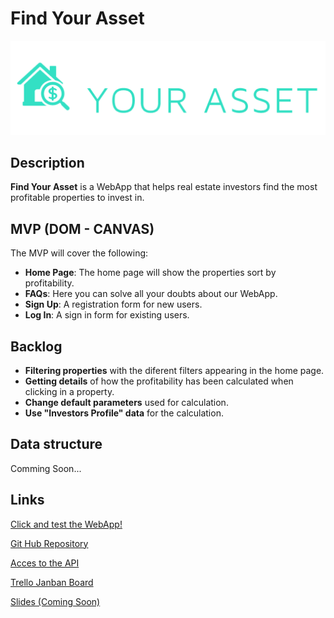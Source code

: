 # Find Your Asset
![Img](img/logo2.png)
## Description
**Find Your Asset** is a WebApp that helps real estate investors find the most profitable properties to invest in.


## MVP (DOM - CANVAS)
The MVP will cover the following:
- **Home Page**: The home page will show the properties sort by profitability.
- **FAQs**: Here you can solve all your doubts about our WebApp.
- **Sign Up**: A registration form for new users.
- **Log In**: A sign in form for existing users.


## Backlog    
- **Filtering properties** with the diferent filters appearing in the home page.
- **Getting details** of how the profitability has been calculated when clicking in a property.
- **Change default parameters** used for calculation.
- **Use "Investors Profile" data** for the calculation.


## Data structure
Comming Soon...


## Links

[Click and test the WebApp!](https://estevemartin.github.io/IH-M1-Project/)

[Git Hub Repository](https://github.com/Estevemartin/IH-M1-Project)

[Acces to the API](https://rapidapi.com/apidojo/api/realtor/endpoints)

[Trello Janban Board](https://trello.com/b/j6Ilrtof/find-your-asset)

[Slides (Coming Soon)]()


